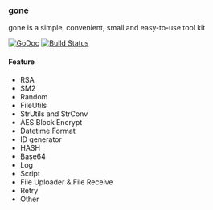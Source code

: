 ### gone

gone is a simple, convenient, small and easy-to-use tool kit

[![GoDoc](https://pkg.go.dev/badge/github.com/gorpher/gone)](https://pkg.go.dev/github.com/gorpher/gone)
[![Build Status](https://www.travis-ci.com/gorpher/gone.svg?branch=main&status=passed)](https://www.travis-ci.com/gorpher/gone)

#### Feature

- RSA
- SM2
- Random
- FileUtils
- StrUtils and StrConv
- AES Block Encrypt
- Datetime Format
- ID generator
- HASH
- Base64
- Log
- Script
- File Uploader & File Receive
- Retry
- Other
 
